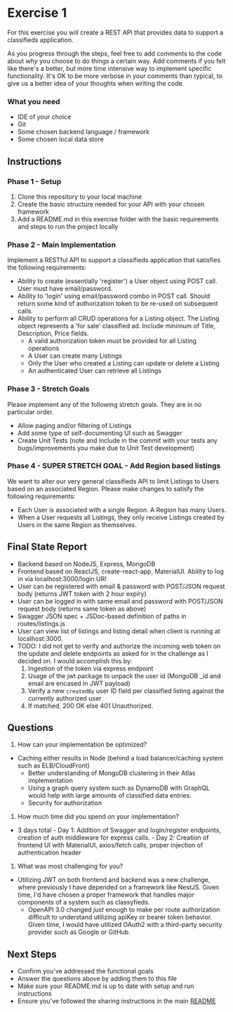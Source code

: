# Exercise 1 #

For this exercise you will create a REST API that provides data to support a classifieds application.

As you progress through the steps, feel free to add comments to the code about *why* you choose to do things a certain way. Add comments if you felt like there's a better, but more time intensive way to implement specific functionality. It's OK to be more verbose in your comments than typical, to give us a better idea of your thoughts when writing the code.

### What you need ###

* IDE of your choice
* Git
* Some chosen backend language / framework
* Some chosen local data store

## Instructions ##

### Phase 1 - Setup ###

 1. Clone this repository to your local machine
 1. Create the basic structure needed for your API with your chosen framework
 1. Add a README.md in this exercise folder with the basic requirements and steps to run the project locally

### Phase 2 - Main Implementation ###

Implement a RESTful API to support a classifieds application that satisfies the following requirements:

 * Ability to create (essentially 'register') a User object using POST call. User must have email/password.
 * Ability to 'login' using email/password combo in POST call. Should return some kind of authorization token to be re-used on subsequent calls.
 * Ability to perform all CRUD operations for a Listing object. The Listing object represents a 'for sale' classified ad. Include minimum of Title, Description, Price fields.
 	* A valid authorization token must be provided for all Listing operations
 	* A User can create many Listings
 	* Only the User who created a Listing can update or delete a Listing
 	* An authenticated User can retrieve all Listings

### Phase 3 - Stretch Goals ###

Please implement any of the following stretch goals. They are in no particular order.

 * Allow paging and/or filtering of Listings
 * Add some type of self-documenting UI such as Swagger
 * Create Unit Tests (note and include in the commit with your tests any bugs/improvements you make due to Unit Test development)

### Phase 4 - SUPER STRETCH GOAL - Add Region based listings ###

We want to alter our very general classifieds API to limit Listings to Users based on an associated Region. Please make changes to satisfy the following requirements:

 * Each User is associated with a single Region. A Region has many Users.
 * When a User requests all Listings, they only receive Listings created by Users in the same Region as themselves.

## Final State Report ##
- Backend based on NodeJS, Express, MongoDB
- Frontend based on ReactJS, create-react-app, MaterialUI. Ability to log in via localhost:3000/login URI
- User can be registered with email & password with POST/JSON request body (returns JWT token with 2 hour expiry)
- User can be logged in with same email and password with POST/JSON request body (returns same token as above)
- Swagger JSON spec + JSDoc-based definition of paths in routes/listings.js
- User can view list of listings and listing detail when client is running at localhost:3000.
- TODO: I did not get to verify and authorize the incoming web token on the update and delete endpoints as asked for in the challenge as I decided on. I would accomplish this by: 
  1. Ingestion of the token via express endpoint
	1. Usage of the jwt package to unpack the user id (MongoDB _id and email are encased in JWT payload)
	1. Verify a new `createdBy` user ID field per classified listing against the currently authorized user
	1. If matched, 200 OK else 401 Unauthorized.

## Questions ##

 1. How can your implementation be optimized?
  - Caching either results in Node (behind a load balancer/caching system such as ELB/CloudFront)
	- Better understanding of MongoDB clustering in their Atlas implementation
	- Using a graph query system such as DynamoDB with GraphQL would help with large amounts of classified data entries.
	- Security for authorization
 1. How much time did you spend on your implementation?
  - 3 days total
		- Day 1: Addition of Swagger and login/register endpoints, creation of auth middleware for express calls.
		- Day 2: Creation of frontend UI with MaterialUI, axios/fetch calls, proper injection of authentication header
 1. What was most challenging for you?
  - Utilizing JWT on both frontend and backend was a new challenge, where previously I have depended on a framework like NestJS. Given time, I'd have chosen a proper framework that handles major components of a system such as classyfieds.
	- OpenAPI 3.0 changed _just_ enough to make per route authorization difficult to understand utilizing apiKey or bearer token behavior. Given time, I would have utilized OAuth2 with a third-party security provider such as Google or GitHub.

## Next Steps ##

* Confirm you've addressed the functional goals
* Answer the questions above by adding them to this file
* Make sure your README.md is up to date with setup and run instructions
* Ensure you've followed the sharing instructions in the main [README](../README.md)
